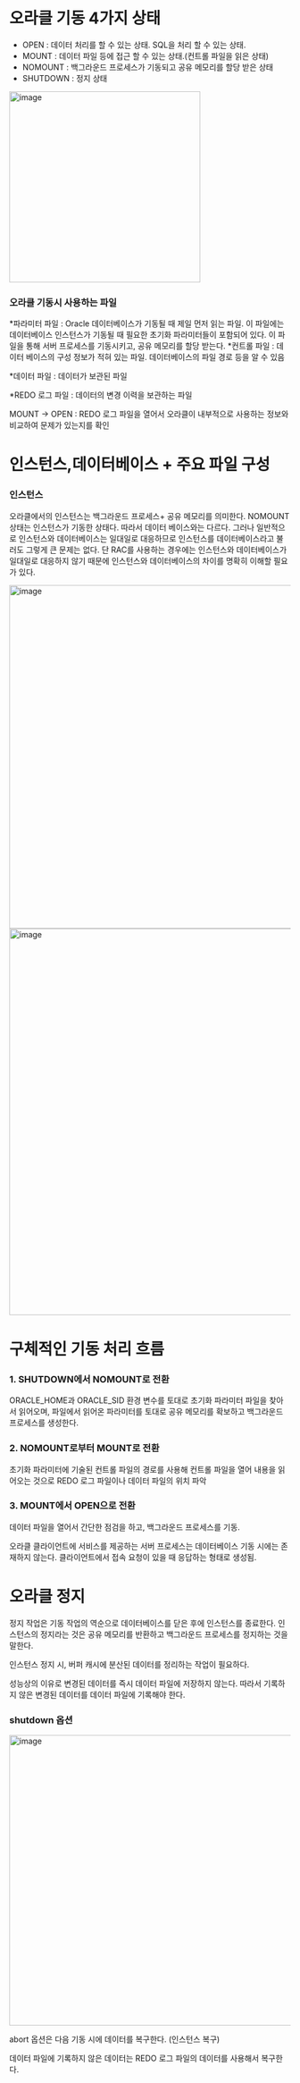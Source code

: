 

# 오라클 기동 4가지 상태

- OPEN : 데이터 처리를 할 수 있는 상태. SQL을 처리 할 수 있는 상태.
- MOUNT : 데이터 파일 등에 접근 할 수 있는 상태.(컨트롤 파일을 읽은 상태)
- NOMOUNT : 백그라운드 프로세스가 기동되고 공유 메모리를 할당 받은 상태
- SHUTDOWN : 정지 상태

<img width="342" alt="image" src="https://github.com/jeongye01/TIL/assets/74299317/eee99f0c-53f5-4ada-a595-8e3f01e15cca">

### 오라클 기동시 사용하는 파일

*파라미터 파일 : Oracle 데이터베이스가 기동될 때 제일 먼저 읽는 파일. 이 파일에는 데이터베이스 인스턴스가 기동될 때 필요한 초기화 파라미터들이 포함되어 있다. 이 파일을 통해 서버 프로세스를 기동시키고, 공유 메모리를 할당 받는다. 
*컨트롤 파일 : 데이터 베이스의 구성 정보가 적혀 있는 파일. 데이터베이스의 파일 경로 등을 알 수 있음

*데이터 파일 : 데이터가 보관된 파일

*REDO 로그 파일 : 데이터의 변경 이력을 보관하는 파일

MOUNT → OPEN : REDO 로그 파일을 열어서 오라클이 내부적으로 사용하는 정보와 비교하여 문제가 있는지를 확인 

# 인스턴스,데이터베이스 + 주요 파일 구성

### 인스턴스

 오라클에서의 인스턴스는 백그라운드 프로세스+ 공유 메모리를 의미한다. NOMOUNT 상태는 인스턴스가 기동한 상태다. 따라서 데이터 베이스와는 다르다. 그러나 일반적으로 인스턴스와 데이터베이스는 일대일로 대응하므로 인스턴스를 데이터베이스라고 불러도 그렇게 큰 문제는 없다.  단 RAC를 사용하는 경우에는 인스턴스와 데이터베이스가 일대일로 대응하지 않기 때문에 인스턴스와 데이터베이스의 차이를 명확히 이해할 필요가 있다.

<img width="615" alt="image" src="https://github.com/jeongye01/TIL/assets/74299317/38ac5772-4878-4141-b039-ee28b9be9784">

<img width="692" alt="image" src="https://github.com/jeongye01/TIL/assets/74299317/7c5b7611-27f7-4330-a1e6-2442efc35d23">


# 구체적인 기동 처리 흐름

### 1. SHUTDOWN에서 NOMOUNT로 전환

ORACLE_HOME과 ORACLE_SID 환경 변수를 토대로 초기화 파라미터 파일을 찾아서 읽어오며, 파일에서 읽어온 파라미터를 토대로 공유 메모리를 확보하고 백그라운드 프로세스를 생성한다. 

### 2. NOMOUNT로부터 MOUNT로 전환

초기화 파라미터에 기술된 컨트롤 파일의 경로를 사용해 컨트롤 파일을 열어 내용을 읽어오는 것으로 REDO 로그 파일이나 데이터 파일의 위치 파악

### 3. MOUNT에서 OPEN으로 전환

데이터 파일을 열어서 간단한 점검을 하고, 백그라운드 프로세스를 기동.

오라클 클라이언트에 서비스를 제공하는 서버 프로세스는 데이터베이스 기동 시에는 존재하지 않는다. 클라이언트에서 접속 요청이 있을 때 응답하는 형태로 생성됨.

# 오라클 정지

정지 작업은 기동 작업의 역순으로 데이터베이스를 닫은 후에 인스턴스를 종료한다. 인스턴스의 정지라는 것은 공유 메모리를 반환하고 백그라운드 프로세스를 정지하는 것을 말한다.

인스턴스 정지 시, 버퍼 캐시에 분산된 데이터를 정리하는 작업이 필요하다.

성능상의 이유로 변경된 데이터를 즉시 데이터 파일에 저장하지 않는다. 따라서 기록하지 않은 변경된 데이터를 데이터 파일에 기록해야 한다. 

### shutdown 옵션

<img width="520" alt="image" src="https://github.com/jeongye01/TIL/assets/74299317/e3ab4e14-5783-49b5-823f-8f11c52225b2">


abort 옵션은 다음 기동 시에 데이터를 복구한다. (인스턴스 복구)

데이터 파일에 기록하지 않은 데이터는 REDO 로그 파일의 데이터를 사용해서 복구한다.
